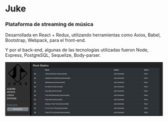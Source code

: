 # Juke

### Plataforma de streaming de música

Desarrollada en React + Redux, utilizando herramientas como Axios, Babel, Bootstrap, Webpack, para el front-end.

Y por el back-end, algunas de las tecnologías utilizadas fueron Node, Express, PostgreSQL, Sequelize, Body-parser.

![single-station](single-station.png)
